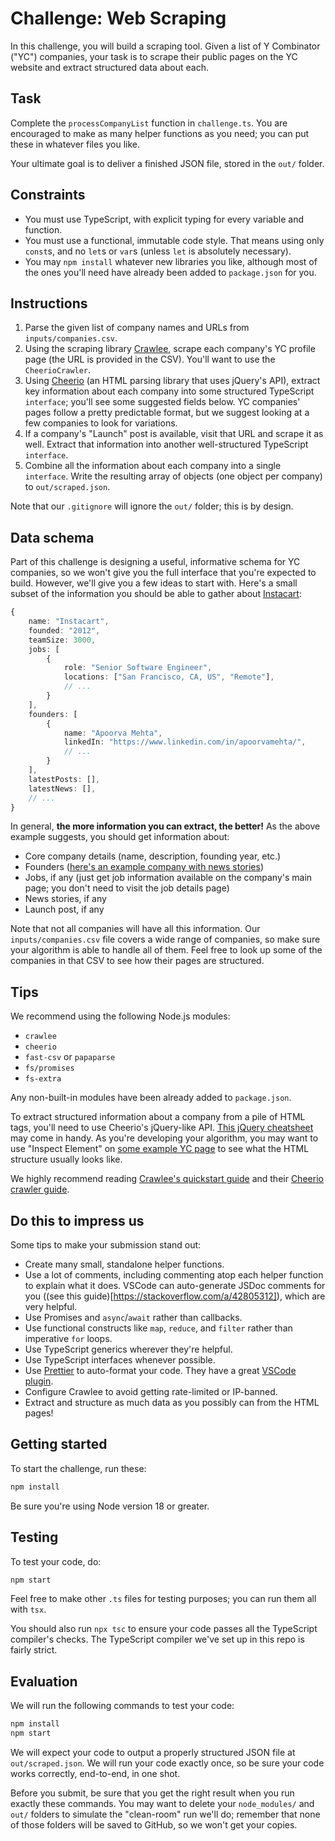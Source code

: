 # Challenge: Web Scraping

In this challenge, you will build a scraping tool. Given a list of Y Combinator ("YC") companies, your task is to scrape their public pages on the YC website and extract structured data about each.

## Task

Complete the `processCompanyList` function in `challenge.ts`. You are encouraged to make as many helper functions as you need; you can put these in whatever files you like.

Your ultimate goal is to deliver a finished JSON file, stored in the `out/` folder.

## Constraints

- You must use TypeScript, with explicit typing for every variable and function.
- You must use a functional, immutable code style. That means using only `const`s, and no `let`s or `var`s (unless `let` is absolutely necessary).
- You may `npm install` whatever new libraries you like, although most of the ones you'll need have already been added to `package.json` for you.

## Instructions

1. Parse the given list of company names and URLs from `inputs/companies.csv`.
2. Using the scraping library [Crawlee](https://crawlee.dev/), scrape each company's YC profile page (the URL is provided in the CSV). You'll want to use the `CheerioCrawler`.
3. Using [Cheerio](https://cheerio.js.org/) (an HTML parsing library that uses jQuery's API), extract key information about each company into some structured TypeScript `interface`; you'll see some suggested fields below. YC companies' pages follow a pretty predictable format, but we suggest looking at a few companies to look for variations.
4. If a company's "Launch" post is available, visit that URL and scrape it as well. Extract that information into another well-structured TypeScript `interface`.
5. Combine all the information about each company into a single `interface`. Write the resulting array of objects (one object per company) to `out/scraped.json`.

Note that our `.gitignore` will ignore the `out/` folder; this is by design.

## Data schema

Part of this challenge is designing a useful, informative schema for YC companies, so we won't give you the full interface that you're expected to build. However, we'll give you a few ideas to start with. Here's a small subset of the information you should be able to gather about [Instacart](https://www.ycombinator.com/companies/instacart):

```ts
{
    name: "Instacart",
    founded: "2012",
    teamSize: 3000,
    jobs: [
        {
            role: "Senior Software Engineer",
            locations: ["San Francisco, CA, US", "Remote"],
            // ...
        }
    ],
    founders: [
        {
            name: "Apoorva Mehta",
            linkedIn: "https://www.linkedin.com/in/apoorvamehta/",
            // ...
        }
    ],
    latestPosts: [],
    latestNews: [],
    // ...
}
```

In general, **the more information you can extract, the better!** As the above example suggests, you should get information about:

- Core company details (name, description, founding year, etc.)
- Founders ([here's an example company with news stories](https://www.ycombinator.com/companies/doordash))
- Jobs, if any (just get job information available on the company's main page; you don't need to visit the job details page)
- News stories, if any
- Launch post, if any

Note that not all companies will have all this information. Our `inputs/companies.csv` file covers a wide range of companies, so make sure your algorithm is able to handle all of them. Feel free to look up some of the companies in that CSV to see how their pages are structured.

## Tips

We recommend using the following Node.js modules:

- `crawlee`
- `cheerio`
- `fast-csv` or `papaparse`
- `fs/promises`
- `fs-extra`

Any non-built-in modules have been already added to `package.json`.

To extract structured information about a company from a pile of HTML tags, you'll need to use Cheerio's jQuery-like API. [This jQuery cheatsheet](https://htmlcheatsheet.com/jquery/) may come in handy. As you're developing your algorithm, you may want to use "Inspect Element" on [some example YC page](https://www.ycombinator.com/companies/doordash) to see what the HTML structure usually looks like.

We highly recommend reading [Crawlee's quickstart guide](https://crawlee.dev/docs/quick-start) and their [Cheerio crawler guide](https://crawlee.dev/docs/guides/cheerio-crawler-guide).

## Do this to impress us

Some tips to make your submission stand out:

- Create many small, standalone helper functions.
- Use a lot of comments, including commenting atop each helper function to explain what it does. VSCode can auto-generate JSDoc comments for you ((see this guide)[https://stackoverflow.com/a/42805312]), which are very helpful.
- Use Promises and `async`/`await` rather than callbacks.
- Use functional constructs like `map`, `reduce`, and `filter` rather than imperative `for` loops.
- Use TypeScript generics wherever they're helpful.
- Use TypeScript interfaces whenever possible.
- Use [Prettier](https://prettier.io/) to auto-format your code. They have a great [VSCode plugin](https://github.com/prettier/prettier-vscode).
- Configure Crawlee to avoid getting rate-limited or IP-banned.
- Extract and structure as much data as you possibly can from the HTML pages!

## Getting started

To start the challenge, run these:

```sh
npm install
```

Be sure you're using Node version 18 or greater.

## Testing

To test your code, do:

```sh
npm start
```

Feel free to make other `.ts` files for testing purposes; you can run them all with `tsx`.

You should also run `npx tsc` to ensure your code passes all the TypeScript compiler's checks. The TypeScript compiler we've set up in this repo is fairly strict.

## Evaluation

We will run the following commands to test your code:

```sh
npm install
npm start
```

We will expect your code to output a properly structured JSON file at `out/scraped.json`. We will run your code exactly once, so be sure your code works correctly, end-to-end, in one shot.

Before you submit, be sure that you get the right result when you run exactly these commands. You may want to delete your `node_modules/` and `out/` folders to simulate the "clean-room" run we'll do; remember that none of those folders will be saved to GitHub, so we won't get your copies.
